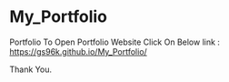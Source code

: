 # My_Portfolio
Portfolio
To Open Portfolio Website 
Click On Below link :
https://gs96k.github.io/My_Portfolio/

Thank You.


